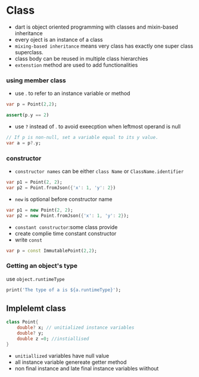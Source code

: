 # Class

- dart is object oriented programming with classes and mixin-based inheritance
- every oject is an instance of a class
- `mixing-based inheritance` means very class has exactly one super class superclass.
- class body can be reused in multiple class hierarchies
- `extenstion` method are used to add functionalities

### using member class

- use . to refer to an instance variable or method

```dart
var p = Point(2,2);

assert(p.y == 2)
```

- use `?` instead of . to avoid exeecption when leftmost operand is null

```dart
// If p is non-null, set a variable equal to its y value.
var a = p?.y;
```

### constructor

- `constructor names` can be either `class Name` or `ClassName.identifier`

```dart
var p1 = Point(2, 2);
var p2 = Point.fromJson({'x': 1, 'y': 2})
```

- `new` is optional before constructor name

```dart
var p1 = new Point(2, 2);
var p2 = new Point.fromJson({'x': 1, 'y': 2});
```

- `constant constructor`:some class provide
- create complie time constant constructor
- write `const`

```dart
var p = const ImmutablePoint(2,2);
```

### Getting an object's type

use `object.runtimeType`

```dart
print('The type of a is ${a.runtimeType}');
```

## Implelemt class

```dart
class Point{
    double? x; // unitialized instance variables
    double? y; 
    double z =0; //instiallised
}
```

- `unitiallized` variables have null value
- all instance variable genereate getter method
- non final instance and late final instance variables wiithout
